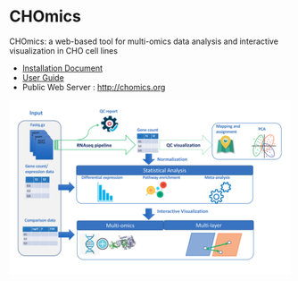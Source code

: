 # CHOmics
CHOmics: a web-based tool for multi-omics data analysis and interactive visualization in CHO cell lines

- [Installation Document](http://chomics.org/chomics/install.php)
- [User Guide](https://github.com/baohongz/CHOmics/blob/master/CHOmics_User_Guide_Supplementary_toNAR.pdf)
- Public Web Server : <http://chomics.org>

![CHOmics](CHOmics.png?raw=true "CHOmics")
